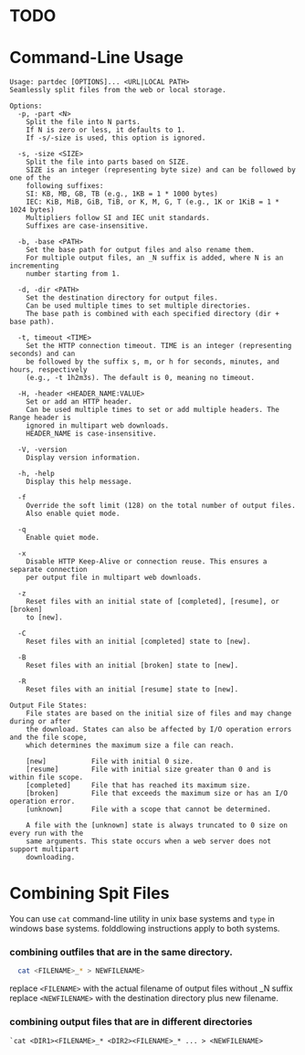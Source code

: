 # TODO



# Command-Line Usage
```
Usage: partdec [OPTIONS]... <URL|LOCAL PATH>
Seamlessly split files from the web or local storage. 

Options:
  -p, -part <N>
    Split the file into N parts.
    If N is zero or less, it defaults to 1.
    If -s/-size is used, this option is ignored.

  -s, -size <SIZE>
    Split the file into parts based on SIZE.
    SIZE is an integer (representing byte size) and can be followed by one of the
    following suffixes:
    SI: KB, MB, GB, TB (e.g., 1KB = 1 * 1000 bytes)
    IEC: KiB, MiB, GiB, TiB, or K, M, G, T (e.g., 1K or 1KiB = 1 * 1024 bytes)
    Multipliers follow SI and IEC unit standards.
    Suffixes are case-insensitive.

  -b, -base <PATH>
    Set the base path for output files and also rename them.
    For multiple output files, an _N suffix is added, where N is an incrementing
    number starting from 1.
    
  -d, -dir <PATH>
    Set the destination directory for output files.
    Can be used multiple times to set multiple directories.
    The base path is combined with each specified directory (dir + base path).
     
  -t, timeout <TIME>
    Set the HTTP connection timeout. TIME is an integer (representing seconds) and can
    be followed by the suffix s, m, or h for seconds, minutes, and hours, respectively
    (e.g., -t 1h2m3s). The default is 0, meaning no timeout.

  -H, -header <HEADER_NAME:VALUE>
    Set or add an HTTP header.
    Can be used multiple times to set or add multiple headers. The Range header is
    ignored in multipart web downloads.
    HEADER_NAME is case-insensitive.
  
  -V, -version
    Display version information.
     
  -h, -help
    Display this help message.
  
  -f
    Override the soft limit (128) on the total number of output files.
    Also enable quiet mode.

  -q
    Enable quiet mode.

  -x 
    Disable HTTP Keep-Alive or connection reuse. This ensures a separate connection
    per output file in multipart web downloads.
    
  -z
    Reset files with an initial state of [completed], [resume], or [broken]
    to [new].
    
  -C
    Reset files with an initial [completed] state to [new].
    
  -B
    Reset files with an initial [broken] state to [new].
    
  -R
    Reset files with an initial [resume] state to [new].

Output File States:
    File states are based on the initial size of files and may change during or after
    the download. States can also be affected by I/O operation errors and the file scope,
    which determines the maximum size a file can reach.

    [new]           File with initial 0 size.
    [resume]        File with initial size greater than 0 and is within file scope.
    [completed]     File that has reached its maximum size.
    [broken]        File that exceeds the maximum size or has an I/O operation error.
    [unknown]       File with a scope that cannot be determined.

    A file with the [unknown] state is always truncated to 0 size on every run with the
    same arguments. This state occurs when a web server does not support multipart
    downloading. 
```

# Combining Spit Files

You can use `cat` command-line utility in unix base systems and `type` in windows base systems.
folddlowing instructions apply to both systems. 

### combining outfiles that are in the same directory.

  ```bash
    cat <FILENAME>_* > NEWFILENAME>
  ```
  replace `<FILENAME>` with the actual filename of output files without _N suffix
  replace `<NEWFILENAME>` with the destination directory plus new filename. 
    
### combining output files that are in different directories

    `cat <DIR1><FILENAME>_* <DIR2><FILENAME>_* ... > <NEWFILENAME>
